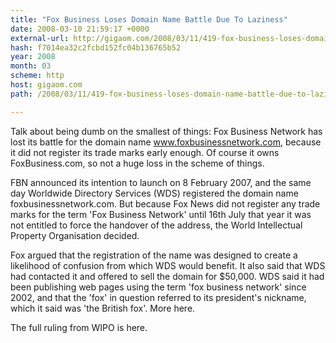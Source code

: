 ```yaml
---
title: "Fox Business Loses Domain Name Battle Due To Laziness"
date: 2008-03-10 21:59:17 +0000
external-url: http://gigaom.com/2008/03/11/419-fox-business-loses-domain-name-battle-due-to-laziness/
hash: f7014ea32c2fcbd152fc04b136765b52
year: 2008
month: 03
scheme: http
host: gigaom.com
path: /2008/03/11/419-fox-business-loses-domain-name-battle-due-to-laziness/

---
```


Talk about being dumb on the smallest of things: Fox Business Network has lost its battle for the domain name www.foxbusinessnetwork.com, because it did not register its trade marks early enough. Of course it owns FoxBusiness.com, so not a huge loss in the scheme of things.



FBN announced its intention to launch on 8 February 2007, and the same day Worldwide Directory Services (WDS) registered the domain name foxbusinessnetwork.com. But because Fox News did not register any trade marks for the term 'Fox Business Network' until 16th July that year it was not entitled to force the handover of the address, the World Intellectual Property Organisation decided.



Fox argued that the registration of the name was designed to create a likelihood of confusion from which WDS would benefit. It also said that WDS had contacted it and offered to sell the domain for $50,000. WDS said it had been publishing web pages using the term 'fox business network' since 2002, and that the 'fox' in question referred to its president's nickname, which it said was 'the British fox'. More here.



The full ruling from WIPO is here.
